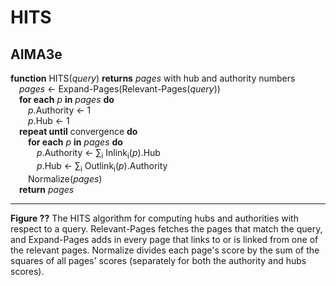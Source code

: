 # HITS

## AIMA3e
__function__ HITS(_query_) __returns__ _pages_ with hub and authority numbers  
&emsp;_pages_ &larr; Expand-Pages(Relevant-Pages(_query_))  
&emsp;__for each__ _p_ __in__ _pages_ __do__  
&emsp;&emsp;_p_.Authority &larr; 1  
&emsp;&emsp;_p_.Hub &larr; 1  
&emsp;__repeat until__ convergence __do__  
&emsp;&emsp;__for each__ _p_ __in__ _pages_ __do__  
&emsp;&emsp;&emsp;_p_.Authority &larr; &sum;<sub>i</sub> Inlink<sub>i</sub>(_p_).Hub  
&emsp;&emsp;&emsp;_p_.Hub &larr; &sum;<sub>i</sub> Outlink<sub>i</sub>(_p_).Authority  
&emsp;&emsp;Normalize(_pages_)  
&emsp;__return__ _pages_  

---
__Figure ??__ The HITS algorithm for computing hubs and authorities with respect to a query. Relevant-Pages fetches the pages that match the query, and Expand-Pages adds in every page that links to or is linked from one of the relevant pages. Normalize divides each page's score by the sum of the squares of all pages' scores (separately for both the authority and hubs scores).
